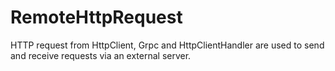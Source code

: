 # RemoteHttpRequest
HTTP request from HttpClient, Grpc and HttpClientHandler are used to send and receive requests via an external server.

## 
